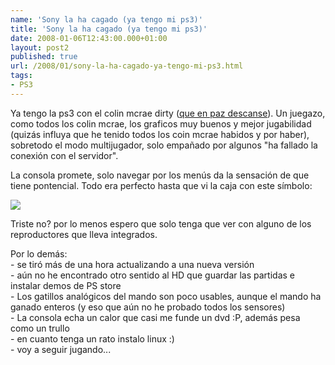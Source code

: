 ```yaml
---
name: 'Sony la ha cagado (ya tengo mi ps3)'
title: 'Sony la ha cagado (ya tengo mi ps3)'
date: 2008-01-06T12:43:00.000+01:00
layout: post2
published: true
url: /2008/01/sony-la-ha-cagado-ya-tengo-mi-ps3.html
tags: 
- PS3
---
```


Ya tengo la ps3 con el colin mcrae dirty ([que en paz descanse](http://www.elmundo.es/elmundodeporte/2007/09/15/motor/1189888606.html)). Un juegazo, como todos los colin mcrae, los graficos muy buenos y mejor jugabilidad (quizás influya que he tenido todos los coin mcrae habidos y por haber), sobretodo el modo multijugador, solo empañado por algunos "ha fallado la conexión con el servidor".  
  
La consola promete, solo navegar por los menús da la sensación de que tiene pontencial. Todo era perfecto hasta que vi la caja con este símbolo:  
  
[![](http://lh6.google.es/qualopec/R4C-YoN_HkI/AAAAAAAAAco/ah9uSjTYqac/s400/06012008150.jpg)](http://picasaweb.google.es/qualopec/PS3/photo#5152327304034065986)  
  
Triste no? por lo menos espero que solo tenga que ver con alguno de los reproductores que lleva integrados.  
  
Por lo demás:  
\- se tiró más de una hora actualizando a una nueva versión  
\- aún no he encontrado otro sentido al HD que guardar las partidas e instalar demos de PS store  
\- Los gatillos analógicos del mando son poco usables, aunque el mando ha ganado enteros (y eso que aún no he probado todos los sensores)  
\- La consola echa un calor que casi me funde un dvd :P, además pesa como un trullo  
\- en cuanto tenga un rato instalo linux :)  
\- voy a seguir jugando...
